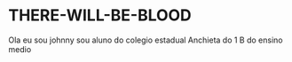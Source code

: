 # THERE-WILL-BE-BLOOD
Ola eu sou johnny sou aluno do colegio estadual Anchieta do 1 B do ensino medio
